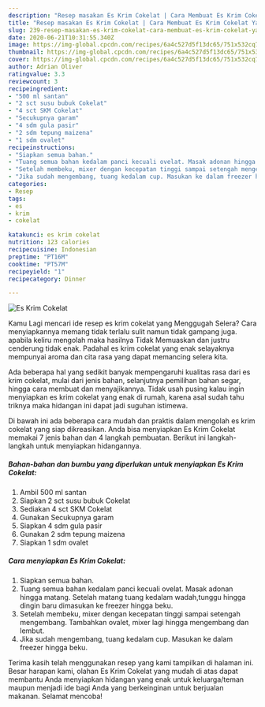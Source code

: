 ```yaml
---
description: "Resep masakan Es Krim Cokelat | Cara Membuat Es Krim Cokelat Yang Paling Enak"
title: "Resep masakan Es Krim Cokelat | Cara Membuat Es Krim Cokelat Yang Paling Enak"
slug: 239-resep-masakan-es-krim-cokelat-cara-membuat-es-krim-cokelat-yang-paling-enak
date: 2020-06-21T10:31:55.340Z
image: https://img-global.cpcdn.com/recipes/6a4c527d5f13dc65/751x532cq70/es-krim-cokelat-foto-resep-utama.jpg
thumbnail: https://img-global.cpcdn.com/recipes/6a4c527d5f13dc65/751x532cq70/es-krim-cokelat-foto-resep-utama.jpg
cover: https://img-global.cpcdn.com/recipes/6a4c527d5f13dc65/751x532cq70/es-krim-cokelat-foto-resep-utama.jpg
author: Adrian Oliver
ratingvalue: 3.3
reviewcount: 3
recipeingredient:
- "500 ml santan"
- "2 sct susu bubuk Cokelat"
- "4 sct SKM Cokelat"
- "Secukupnya garam"
- "4 sdm gula pasir"
- "2 sdm tepung maizena"
- "1 sdm ovalet"
recipeinstructions:
- "Siapkan semua bahan."
- "Tuang semua bahan kedalam panci kecuali ovelat. Masak adonan hingga matang. Setelah matang tuang kedalam wadah,tunggu hingga dingin baru dimasukan ke freezer hingga beku."
- "Setelah membeku, mixer dengan kecepatan tinggi sampai setengah mengembang. Tambahkan ovalet, mixer lagi hingga mengembang dan lembut."
- "Jika sudah mengembang, tuang kedalam cup. Masukan ke dalam freezer hingga beku."
categories:
- Resep
tags:
- es
- krim
- cokelat

katakunci: es krim cokelat 
nutrition: 123 calories
recipecuisine: Indonesian
preptime: "PT16M"
cooktime: "PT57M"
recipeyield: "1"
recipecategory: Dinner

---
```



![Es Krim Cokelat](https://img-global.cpcdn.com/recipes/6a4c527d5f13dc65/751x532cq70/es-krim-cokelat-foto-resep-utama.jpg)

Kamu Lagi mencari ide resep es krim cokelat yang Menggugah Selera? Cara menyiapkannya memang tidak terlalu sulit namun tidak gampang juga. apabila keliru mengolah maka hasilnya Tidak Memuaskan dan justru cenderung tidak enak. Padahal es krim cokelat yang enak selayaknya mempunyai aroma dan cita rasa yang dapat memancing selera kita.

Ada beberapa hal yang sedikit banyak mempengaruhi kualitas rasa dari es krim cokelat, mulai dari jenis bahan, selanjutnya pemilihan bahan segar, hingga cara membuat dan menyajikannya. Tidak usah pusing kalau ingin menyiapkan es krim cokelat yang enak di rumah, karena asal sudah tahu triknya maka hidangan ini dapat jadi suguhan istimewa.




Di bawah ini ada beberapa cara mudah dan praktis dalam mengolah es krim cokelat yang siap dikreasikan. Anda bisa menyiapkan Es Krim Cokelat memakai 7 jenis bahan dan 4 langkah pembuatan. Berikut ini langkah-langkah untuk menyiapkan hidangannya.

<!--inarticleads1-->

##### Bahan-bahan dan bumbu yang diperlukan untuk menyiapkan Es Krim Cokelat:

1. Ambil 500 ml santan
1. Siapkan 2 sct susu bubuk Cokelat
1. Sediakan 4 sct SKM Cokelat
1. Gunakan Secukupnya garam
1. Siapkan 4 sdm gula pasir
1. Gunakan 2 sdm tepung maizena
1. Siapkan 1 sdm ovalet




<!--inarticleads2-->

##### Cara menyiapkan Es Krim Cokelat:

1. Siapkan semua bahan.
1. Tuang semua bahan kedalam panci kecuali ovelat. Masak adonan hingga matang. Setelah matang tuang kedalam wadah,tunggu hingga dingin baru dimasukan ke freezer hingga beku.
1. Setelah membeku, mixer dengan kecepatan tinggi sampai setengah mengembang. Tambahkan ovalet, mixer lagi hingga mengembang dan lembut.
1. Jika sudah mengembang, tuang kedalam cup. Masukan ke dalam freezer hingga beku.




Terima kasih telah menggunakan resep yang kami tampilkan di halaman ini. Besar harapan kami, olahan Es Krim Cokelat yang mudah di atas dapat membantu Anda menyiapkan hidangan yang enak untuk keluarga/teman maupun menjadi ide bagi Anda yang berkeinginan untuk berjualan makanan. Selamat mencoba!
